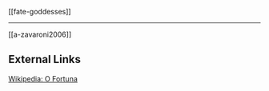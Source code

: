[[fate-goddesses]]

---

[[a-zavaroni2006]]

## External Links
[Wikipedia: O Fortuna](https://en.wikipedia.org/wiki/O-Fortuna)